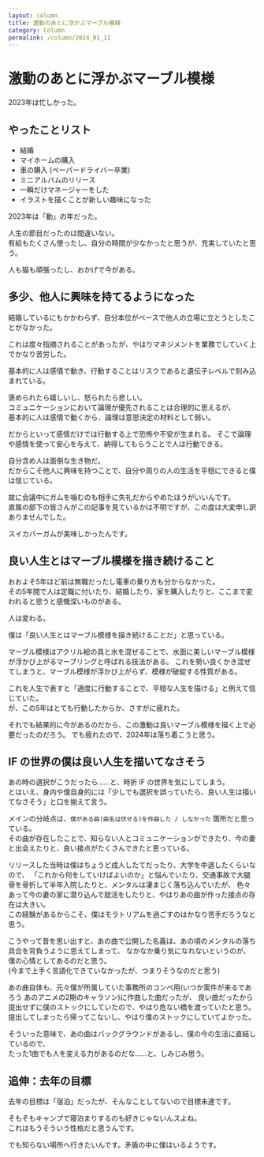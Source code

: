 ```yaml
---
layout: column
title: 激動のあとに浮かぶマーブル模様
category: Column
permalink: /column/2024_01_11
---
```


# 激動のあとに浮かぶマーブル模様

2023年は忙しかった。

## やったことリスト

- 結婚
- マイホームの購入
- 車の購入 (ペーパードライバー卒業)
- ミニアルバムのリリース
- 一瞬だけマネージャーをした
- イラストを描くことが新しい趣味になった

2023年は「動」の年だった。

人生の節目だったのは間違いない。  
有給もたくさん使ったし、自分の時間が少なかったと思うが、充実していたと思う。

人も猫も頑張ったし、おかげで今がある。

## 多少、他人に興味を持てるようになった

結婚しているにもかかわらず、自分本位がベースで他人の立場に立とうとしたことがなかった。  

これは度々指摘されることがあったが、やはりマネジメントを業務でしていく上でかなり苦労した。

基本的に人は感情で動き、行動することはリスクであると遺伝子レベルで刻み込まれている。

褒められたら嬉しいし、怒られたら悲しい。  
コミュニケーションにおいて論理が優先されることは合理的に思えるが、  
基本的に人は感情で動くから、論理は意思決定の材料として弱い。

だからといって感情だけでは行動する上で恐怖や不安が生まれる。
そこで論理や感情を使って安心を与えて、納得してもらうことで人は行動できる。

自分含め人は面倒な生き物だ。  
だからこそ他人に興味を持つことで、自分や周りの人の生活を平穏にできると僕は信じている。

故に会議中にガムを噛むのも相手に失礼だからやめたほうがいいんです。  
直属の部下の皆さんがこの記事を見ているかは不明ですが、この度は大変申し訳ありませんでした。

スイカバーガムが美味しかったんです。

## 良い人生とはマーブル模様を描き続けること

おおよそ5年ほど前は無職だったし電車の乗り方も分からなかった。  
その5年間で人は定職に付いたり、結婚したり、家を購入したりと、ここまで変われると思うと感慨深いものがある。

人は変わる。

僕は「良い人生とはマーブル模様を描き続けることだ」と思っている。  

マーブル模様はアクリル絵の具と水を混ぜることで、水面に美しいマーブル模様が浮かび上がるマーブリングと呼ばれる技法がある。
これを勢い良くかき混ぜてしまうと、マーブル模様が浮かび上がらず、模様が破綻する性質がある。

これを人生で表すと「適度に行動することで、平穏な人生を描ける」と例えて信じていた。  
が、この5年はとても行動したからか、さすがに疲れた。  

それでも結果的に今があるのだから、この激動は良いマーブル模様を描く上で必要だったのだろう。
でも疲れたので、2024年は落ち着こうと思う。

## IF の世界の僕は良い人生を描いてなさそう

あの時の選択がこうだったら……と、時折 IF の世界を気にしてしまう。  
とはいえ、身内や僕自身的には「少しでも選択を誤っていたら、良い人生は描いてなさそう」と口を揃えて言う。

メインの分岐点は、`僕がある曲(曲名は伏せる)を作曲した / しなかった` 箇所だと思っている。    
その曲が存在したことで、知らない人とコミュニケーションができたり、今の妻と出会えたりと、良い接点がたくさんできたと思っている。

リリースした当時は僕はちょうど成人したてだったり、大学を中退したくらいなので、
「これから何をしていけばよいのか」と悩んでいたり、交通事故で大腿骨を骨折して半年入院したりと、メンタルは凄まじく落ち込んでいたが、
色々あって今の妻の家に潜り込んで就活をしたりと、やはりあの曲が作った接点の存在は大きい。  
この経験があるからこそ、僕はモラトリアムを過ごすのはかなり苦手だろうなと思う。

こうやって昔を思い出すと、あの曲で公開した名義は、あの頃のメンタルの落ち具合を背負うように思えてしまって、
なかなか乗り気になれないというのが、僕の心情としてあるのだと思う。  
(今まで上手く言語化できていなかったが、つまりそうなのだと思う)

あの曲自体も、元々僕が所属していた事務所のコンペ用(いつか案件が来るであろう あのアニメの2期のキャラソン)に作曲した曲だったが、
良い曲だったから提出せずに僕のストックにしていたので、やはり危ない橋を渡っていたと思う。
提出してしまったら帰ってこないし、やはり僕のストックにしていてよかった。

そういった意味で、あの曲はバックグラウンドがあるし、僕の今の生活に直結しているので、  
たった1曲でも人を変える力があるのだな……と、しみじみ思う。

## 追伸：去年の目標

去年の目標は「宿泊」だったが、そんなことしてないので目標未達です。

そもそもキャンプで寝泊まりするのも好きじゃないんスよね。  
これはもうそういう性格だと思うんです。

でも知らない場所へ行きたいんです。矛盾の中に僕はいるようです。


